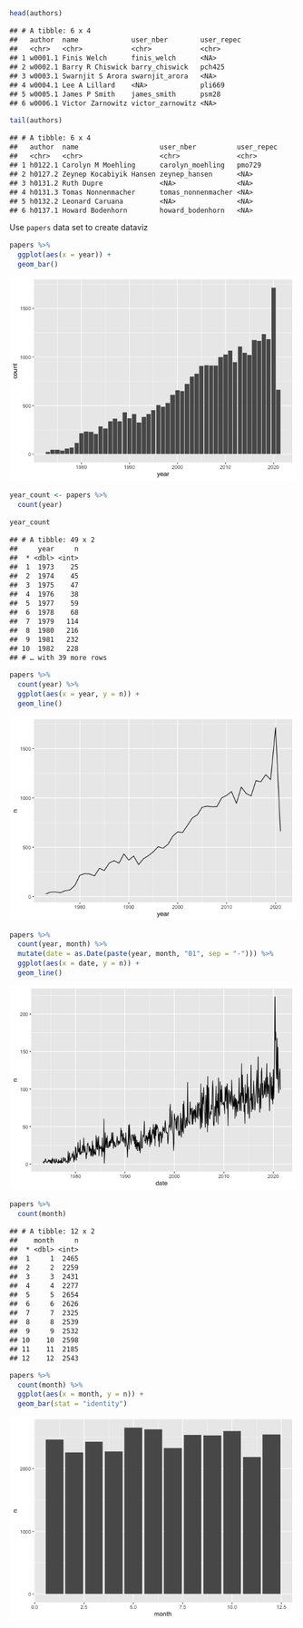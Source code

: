 ``` r
head(authors)
```

    ## # A tibble: 6 x 4
    ##   author  name             user_nber        user_repec
    ##   <chr>   <chr>            <chr>            <chr>     
    ## 1 w0001.1 Finis Welch      finis_welch      <NA>      
    ## 2 w0002.1 Barry R Chiswick barry_chiswick   pch425    
    ## 3 w0003.1 Swarnjit S Arora swarnjit_arora   <NA>      
    ## 4 w0004.1 Lee A Lillard    <NA>             pli669    
    ## 5 w0005.1 James P Smith    james_smith      psm28     
    ## 6 w0006.1 Victor Zarnowitz victor_zarnowitz <NA>

``` r
tail(authors)
```

    ## # A tibble: 6 x 4
    ##   author  name                    user_nber          user_repec
    ##   <chr>   <chr>                   <chr>              <chr>     
    ## 1 h0122.1 Carolyn M Moehling      carolyn_moehling   pmo729    
    ## 2 h0127.2 Zeynep Kocabiyik Hansen zeynep_hansen      <NA>      
    ## 3 h0131.2 Ruth Dupre              <NA>               <NA>      
    ## 4 h0131.3 Tomas Nonnenmacher      tomas_nonnenmacher <NA>      
    ## 5 h0132.2 Leonard Caruana         <NA>               <NA>      
    ## 6 h0137.1 Howard Bodenhorn        howard_bodenhorn   <NA>

Use `papers` data set to create dataviz

``` r
papers %>% 
  ggplot(aes(x = year)) +
  geom_bar()
```

![](nber-code_files/figure-markdown_github/unnamed-chunk-3-1.png)

``` r
year_count <- papers %>% 
  count(year)
```

``` r
year_count
```

    ## # A tibble: 49 x 2
    ##     year     n
    ##  * <dbl> <int>
    ##  1  1973    25
    ##  2  1974    45
    ##  3  1975    47
    ##  4  1976    38
    ##  5  1977    59
    ##  6  1978    68
    ##  7  1979   114
    ##  8  1980   216
    ##  9  1981   232
    ## 10  1982   228
    ## # … with 39 more rows

``` r
papers %>% 
  count(year) %>% 
  ggplot(aes(x = year, y = n)) +
  geom_line()
```

![](nber-code_files/figure-markdown_github/unnamed-chunk-6-1.png)

``` r
papers %>% 
  count(year, month) %>% 
  mutate(date = as.Date(paste(year, month, "01", sep = "-"))) %>% 
  ggplot(aes(x = date, y = n)) +
  geom_line()
```

![](nber-code_files/figure-markdown_github/unnamed-chunk-7-1.png)

``` r
papers %>% 
  count(month)
```

    ## # A tibble: 12 x 2
    ##    month     n
    ##  * <dbl> <int>
    ##  1     1  2465
    ##  2     2  2259
    ##  3     3  2431
    ##  4     4  2277
    ##  5     5  2654
    ##  6     6  2626
    ##  7     7  2325
    ##  8     8  2539
    ##  9     9  2532
    ## 10    10  2598
    ## 11    11  2185
    ## 12    12  2543

``` r
papers %>% 
  count(month) %>% 
  ggplot(aes(x = month, y = n)) +
  geom_bar(stat = "identity")
```

![](nber-code_files/figure-markdown_github/unnamed-chunk-9-1.png)
